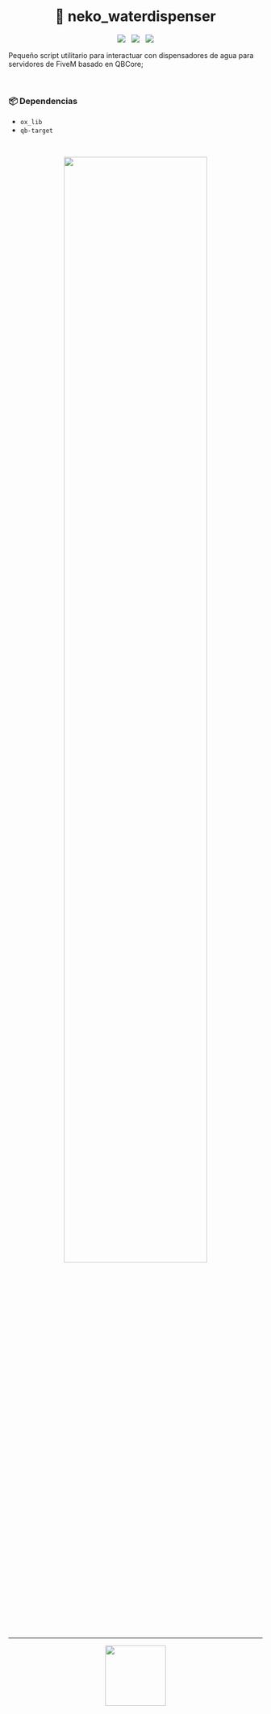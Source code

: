 <h1 align="center">🚰 neko_waterdispenser</h1>

<p align="center">
  <img src="https://img.shields.io/github/repo-size/imkuroneko/neko_waterdispenser?style=flat"/> &nbsp;
  <img src="https://img.shields.io/github/languages/top/imkuroneko/neko_waterdispenser?style=flat"/> &nbsp;
  <img src="https://img.shields.io/github/last-commit/imkuroneko/neko_waterdispenser?color=pink&style=flat"/>
</p>

Pequeño script utilitario para interactuar con dispensadores de agua para servidores de FiveM basado en QBCore;

<br>

### 📦 Dependencias
- `ox_lib`
- `qb-target`

<br>

<p align="center"> <img src="https://github.com/imkuroneko/neko_waterdispenser/assets/20273059/cd8de0e2-1493-4f9e-bc73-d62c5761bc90" width="75%" /> </p>

-----

<p align="center">
  <a href="https://kuroneko.im" target="_blank">
    <img src="https://kuroneko.im/web/assets/images/profile.png" width="120">
  </a>
</p>
